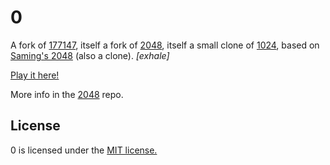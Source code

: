 # 0
A fork of [177147](https://github.com/inky/177147), itself a fork of [2048](https://github.com/gabrielecirulli/2048), itself a small clone of [1024](https://play.google.com/store/apps/details?id=com.veewo.a1024), based on [Saming's 2048](http://saming.fr/p/2048/) (also a clone).
<i>[exhale]</i>

[Play it here!](http://staeiou.github.io/0/)

More info in the [2048](https://github.com/gabrielecirulli/2048) repo.

## License
0 is licensed under the [MIT license.](https://github.com/inky/177147/blob/master/LICENSE.txt)
